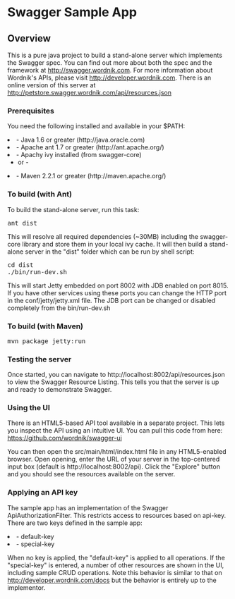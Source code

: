 # Swagger Sample App

## Overview
This is a pure java project to build a stand-alone server which implements the Swagger spec.  You can find out 
more about both the spec and the framework at http://swagger.wordnik.com.  For more information 
about Wordnik's APIs, please visit http://developer.wordnik.com.  There is an online version of this
server at http://petstore.swagger.wordnik.com/api/resources.json

### Prerequisites
You need the following installed and available in your $PATH:

<li>- Java 1.6 or greater (http://java.oracle.com)

<li>- Apache ant 1.7 or greater (http://ant.apache.org/)

<li>- Apachy ivy installed (from swagger-core)

 - or -

<li>- Maven 2.2.1 or greater (http://maven.apache.org/)

### To build (with Ant)
To build the stand-alone server, run this task:
<pre>
ant dist
</pre>

This will resolve all required dependencies (~30MB) including the swagger-core library and store them in
your local ivy cache.  It will then build a stand-alone server in the "dist" folder which can be run by
shell script:

<pre>
cd dist
./bin/run-dev.sh
</pre>

This will start Jetty embedded on port 8002 with JDB enabled on port 8015.  If you have other services
using these ports you can change the HTTP port in the conf/jetty/jetty.xml file.  The JDB port can be
changed or disabled completely from the bin/run-dev.sh

### To build (with Maven)
<pre>
mvn package jetty:run
</pre>

### Testing the server
Once started, you can navigate to http://localhost:8002/api/resources.json to view the Swagger Resource Listing.
This tells you that the server is up and ready to demonstrate Swagger.

### Using the UI
There is an HTML5-based API tool available in a separate project.  This lets you inspect the API using an 
intuitive UI.  You can pull this code from here:  https://github.com/wordnik/swagger-ui

You can then open the src/main/html/index.html file in any HTML5-enabled browser.  Open opening, enter the
URL of your server in the top-centered input box (default is http://localhost:8002/api).  Click the "Explore" 
button and you should see the resources available on the server.

### Applying an API key
The sample app has an implementation of the Swagger ApiAuthorizationFilter.  This restricts access to resources
based on api-key.  There are two keys defined in the sample app:

<li>- default-key</li>

<li>- special-key</li>

When no key is applied, the "default-key" is applied to all operations.  If the "special-key" is entered, a
number of other resources are shown in the UI, including sample CRUD operations.  Note this behavior is similar
to that on http://developer.wordnik.com/docs but the behavior is entirely up to the implementor.